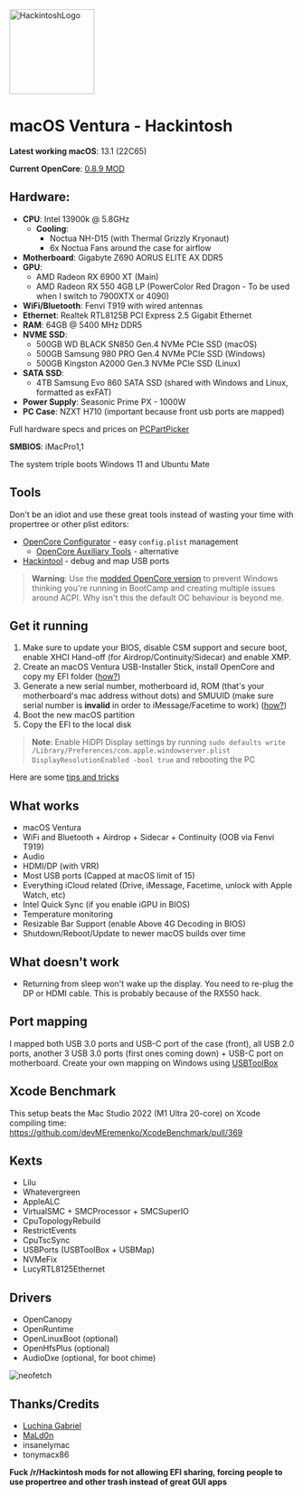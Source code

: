 <img src="https://i.imgur.com/IfsTVAq.png" height="150" title="HackintoshLogo">

# macOS Ventura - Hackintosh

**Latest working macOS**: 13.1 (22C65)

**Current OpenCore**: [0.8.9 MOD](https://gitee.com/btwise/OpenCore_NO_ACPI)

## Hardware:
- **CPU**: Intel 13900k @ 5.8GHz
	- **Cooling**: 
		- Noctua NH-D15 (with Thermal Grizzly Kryonaut) 
		- 6x Noctua Fans around the case for airflow
- **Motherboard**: Gigabyte Z690 AORUS ELITE AX DDR5
- **GPU**: 
	- AMD Radeon RX 6900 XT (Main)
	- AMD Radeon RX 550 4GB LP (PowerColor Red Dragon - To be used when I switch to 7900XTX or 4090)
- **WiFi/Bluetooth**: Fenvi T919 with wired antennas
- **Ethernet**: Realtek RTL8125B PCI Express 2.5 Gigabit Ethernet
- **RAM**: 64GB @ 5400 MHz DDR5
- **NVME SSD**: 
	- 500GB WD BLACK SN850 Gen.4 NVMe PCIe SSD (macOS)
	- 500GB Samsung 980 PRO Gen.4 NVMe PCIe SSD (Windows)
	- 500GB Kingston A2000 Gen.3 NVMe PCIe SSD (Linux)
- **SATA SSD**: 
	- 4TB Samsung Evo 860 SATA SSD (shared with Windows and Linux, formatted as exFAT)
- **Power Supply**: Seasonic Prime PX - 1000W
- **PC Case**: NZXT H710 (important because front usb ports are mapped)

Full hardware specs and prices on [PCPartPicker](https://pcpartpicker.com/user/iphonewsro/saved/zgh4sY)

**SMBIOS**: iMacPro1,1

The system triple boots Windows 11 and Ubuntu Mate

## Tools
Don't be an idiot and use these great tools instead of wasting your time with propertree or other plist editors:
- [OpenCore Configurator](https://mackie100projects.altervista.org/download-opencore-configurator/) - easy `config.plist` management
  - [OpenCore Auxiliary Tools](https://github.com/ic005k/QtOpenCoreConfig) - alternative
- [Hackintool](https://github.com/headkaze/Hackintool/releases) - debug and map USB ports

> **Warning**: Use the [modded OpenCore version](https://gitee.com/btwise/OpenCore_NO_ACPI) to prevent Windows thinking you're running in BootCamp and creating multiple issues around ACPI. Why isn't this the default OC behaviour is beyond me.

## Get it running
1. Make sure to update your BIOS, disable CSM support and secure boot, enable XHCI Hand-off (for Airdrop/Continuity/Sidecar) and enable XMP.
2. Create an macOS Ventura USB-Installer Stick, install OpenCore and copy my EFI folder ([how?](https://github.com/SchmockLord/Hackintosh-Intel-i9-10900k-Gigabyte-Z490-Vision-D#installation-notes))
3. Generate a new serial number, motherboard id, ROM (that's your motherboard's mac address without dots) and SMUUID (make sure serial number is **invalid** in order to iMessage/Facetime to work) ([how?](https://dortania.github.io/OpenCore-Install-Guide/config.plist/comet-lake.html#platforminfo))
4. Boot the new macOS partition
5. Copy the EFI to the local disk

> **Note**: Enable HiDPI Display settings by running `sudo defaults write /Library/Preferences/com.apple.windowserver.plist DisplayResolutionEnabled -bool true` and rebooting the PC

Here are some [tips and tricks](https://github.com/5T33Z0/OC-Little-Translated/tree/main/A_Config_Tips_and_Tricks)

## What works
- macOS Ventura
- WiFi and Bluetooth + Airdrop + Sidecar + Continuity (OOB via Fenvi T919)
- Audio
- HDMI/DP (with VRR)
- Most USB ports (Capped at macOS limit of 15)
- Everything iCloud related (Drive, iMessage, Facetime, unlock with Apple Watch, etc)
- Intel Quick Sync (if you enable iGPU in BIOS)
- Temperature monitoring
- Resizable Bar Support (enable Above 4G Decoding in BIOS)
- Shutdown/Reboot/Update to newer macOS builds over time

## What doesn't work
- Returning from sleep won't wake up the display. You need to re-plug the DP or HDMI cable. This is probably because of the RX550 hack.

## Port mapping
I mapped both USB 3.0 ports and USB-C port of the case (front), all USB 2.0 ports, another 3 USB 3.0 ports (first ones coming down) + USB-C port on motherboard. Create your own mapping on Windows using [USBToolBox](https://github.com/USBToolBox/tool)

## Xcode Benchmark
This setup beats the Mac Studio 2022 (M1 Ultra 20-core) on Xcode compiling time: https://github.com/devMEremenko/XcodeBenchmark/pull/369

## Kexts
- Lilu
- Whatevergreen
- AppleALC
- VirtualSMC + SMCProcessor + SMCSuperIO
- CpuTopologyRebuild
- RestrictEvents
- CpuTscSync
- USBPorts (USBToolBox + USBMap)
- NVMeFix
- LucyRTL8125Ethernet

## Drivers
- OpenCanopy
- OpenRuntime
- OpenLinuxBoot (optional)
- OpenHfsPlus (optional)
- AudioDxe (optional, for boot chime)

![neofetch](https://i.imgur.com/Btx4WPB.png)

## Thanks/Credits
- [Luchina Gabriel](https://github.com/luchina-gabriel)
- [MaLd0n](https://www.olarila.com/)
- insanelymac
- tonymacx86

**Fuck /r/Hackintosh mods for not allowing EFI sharing, forcing people to use propertree and other trash instead of great GUI apps**
